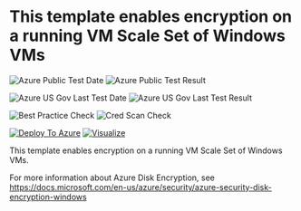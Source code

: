 # This template enables encryption on a running VM Scale Set of Windows VMs

![Azure Public Test Date](https://azurequickstartsservice.blob.core.windows.net/badges/201-encrypt-running-vmss-windows/PublicLastTestDate.svg)
![Azure Public Test Result](https://azurequickstartsservice.blob.core.windows.net/badges/201-encrypt-running-vmss-windows/PublicDeployment.svg)

![Azure US Gov Last Test Date](https://azurequickstartsservice.blob.core.windows.net/badges/201-encrypt-running-vmss-windows/FairfaxLastTestDate.svg)
![Azure US Gov Last Test Result](https://azurequickstartsservice.blob.core.windows.net/badges/201-encrypt-running-vmss-windows/FairfaxDeployment.svg)

![Best Practice Check](https://azurequickstartsservice.blob.core.windows.net/badges/201-encrypt-running-vmss-windows/BestPracticeResult.svg)
![Cred Scan Check](https://azurequickstartsservice.blob.core.windows.net/badges/201-encrypt-running-vmss-windows/CredScanResult.svg)

[![Deploy To Azure](https://raw.githubusercontent.com/fathym-it/azure-quickstart-templates/master/1-CONTRIBUTION-GUIDE/images/deploytoazure.svg?sanitize=true)](https://portal.azure.com/#create/Microsoft.Template/uri/https%3A%2F%2Fraw.githubusercontent.com%2Ffathym-it%2Fazure-quickstart-templates%2Fmaster%2F201-encrypt-running-vmss-windows%2Fazuredeploy.json)  [![Visualize](https://raw.githubusercontent.com/fathym-it/azure-quickstart-templates/master/1-CONTRIBUTION-GUIDE/images/visualizebutton.svg?sanitize=true)](http://armviz.io/#/?load=https%3A%2F%2Fraw.githubusercontent.com%2Ffathym-it%2Fazure-quickstart-templates%2Fmaster%2F201-encrypt-running-vmss-windows%2Fazuredeploy.json)

This template enables encryption on a running VM Scale Set of Windows VMs.

For more information about Azure Disk Encryption, see https://docs.microsoft.com/en-us/azure/security/azure-security-disk-encryption-windows


